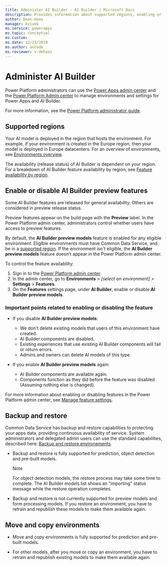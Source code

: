 ```yaml
---
title: Administer AI Builder - AI Builder | Microsoft Docs
description: Provides information about supported regions, enabling or disabling the feature, and backup/restore in AI Builder.
author: Dean-Haas
manager: kvivek
ms.service: powerapps
ms.topic: conceptual
ms.custom: 
ms.date: 12/23/2019
ms.author: antode
ms.reviewer: v-dehaas
---
```


# Administer AI Builder

Power Platform administrators can use the  [Power Apps admin center](https://admin.powerapps.com) and the [Power Platform Admin center](https://admin.powerplatform.microsoft.com) to manage environments and settings for Power Apps and AI Builder.

For more information, see the [Power Platform administrator guide](https://docs.microsoft.com/power-platform/admin/admin-documentation).

## Supported regions

Your AI model is deployed in the region that hosts the environment. For example, if your environment is created in the Europe region, then your model is deployed in Europe datacenters. For an overview of environments, see [Environments overview](https://docs.microsoft.com/power-platform/admin/environments-overview).

The availability (release status) of AI Builder is dependent on your region. For a breakdown of AI Builder feature availability by region, see [Feature availability by region](availability-region.md). 

## Enable or disable AI Builder preview features

Some AI Builder features are released for general availability. Others are considered in preview release status.

Preview features appear on the build page with the **Preview** label. In the Power Platform admin center, administrators control whether users have access to preview features.

By default, the **AI Builder preview models** feature is enabled for any eligible environment. Eligible environments must have Common Data Service, and be in a [supported region](availability-region.md). If the environment isn't eligible, the **AI Builder preview models** feature doesn't appear in the Power Platform admin center.

To control the feature availability:

1. Sign in to the [Power Platform admin center](https://admin.powerplatform.microsoft.com).
2. In the admin center, go to **Environments** > *[select an environment]* > **Settings** > **Features**.
3. On the **Features** settings page, under **AI Builder**, enable or disable **AI Builder preview models**.  
    
### Important points related to enabling or disabling the feature

- If you disable **AI Builder preview models**:
  - We don't delete existing models that users of this environment have created.
  - AI Builder components are disabled.
  - Existing experiences that use existing AI Builder components will fail or return errors.
  - Admins and owners can delete AI models of this type.

- If you enable **AI Builder preview models** again:
  - AI Builder components are available again.
  - Components function as they did before the feature was disabled (Assuming nothing else is changed).

For more information about enabling or disabling features in the Power Platform admin center, see [Manage feature settings](https://docs.microsoft.com/power-platform/admin/settings-features).

## Backup and restore

Common Data Service has backup and restore capabilities to protecting your apps data, providing continuous availability of service. System administrators and delegated admin users can use the standard capabilities, described here: [Backup and restore environements](https://docs.microsoft.com/power-platform/admin/backup-restore-environments).

- Backup and restore is fully supported for prediction, object detection and pre-built models.

  >[!NOTE]
  >For object detection models, the restore process may take some time to complete. The AI Builder models list shows an "importing" status message while the restore operation completes.

- Backup and restore is not currently supported for preview models and form processing models. If you restore an environment, you have to retrain and republish these models to make them available again.

## Move and copy environments

- Move and copy environments is fully supported for prediction and pre-built models.

- For other models, after you move or copy an environment, you have to retrain and republish existing models to make them available again.
